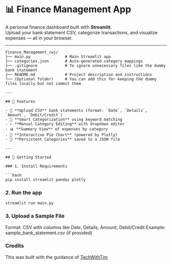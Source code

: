 # 📊 Finance Management App

A personal finance dashboard built with **Streamlit**.  
Upload your bank statement CSV, categorize transactions, and visualize expenses — all in your browser.

---

```plaintext
Finance_Management_cwj/
├── main.py               # Main Streamlit app
├── categories.json       # Auto-generated category mappings
├── .gitignore            # To ignore unnecessary files like the dummy bank statement
├── README.md             # Project description and instructions
└── (Optional folder)     # You can add this for keeping the dummy files locally but not commit them

---

## 🧩 Features

- 🔁 **Upload CSV** bank statements (format: `Date`, `Details`, `Amount`, `Debit/Credit`)
- 🧠 **Smart Categorization** using keyword matching
- ✍️ **Manual Category Editing** with dropdown editor
- 📊 **Summary View** of expenses by category
- 🥧 **Interactive Pie Chart** (powered by Plotly)
- 💾 **Persistent Categories** saved to a JSON file

---

## 🚀 Getting Started

### 1. Install Requirements

```bash
pip install streamlit pandas plotly
```
### 2. Run the app
```
streamlit run main.py
```

### 3. Upload a Sample File
Format: CSV with columns like Date, Details, Amount, Debit/Credit
Example: sample_bank_statement.csv (if provided)




### Credits
This was built with the guidance of [TechWithTim](https://github.com/techwithtim)
